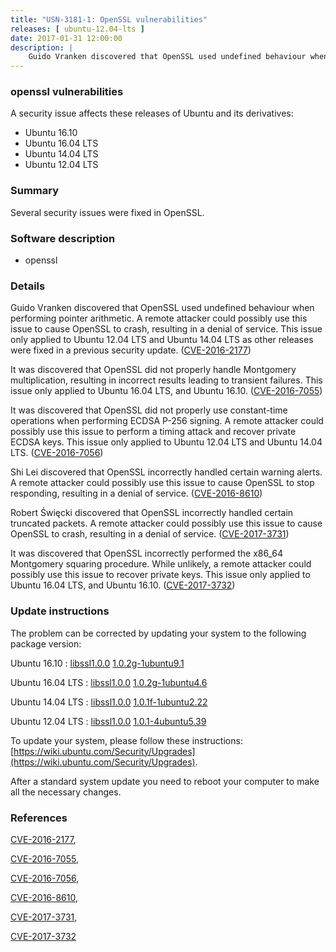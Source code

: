 ```yaml
---
title: "USN-3181-1: OpenSSL vulnerabilities"
releases: [ ubuntu-12.04-lts ]
date: 2017-01-31 12:00:00
description: |
    Guido Vranken discovered that OpenSSL used undefined behaviour when performing pointer arithmetic. A remote attacker could possibly use this issue to cause OpenSSL to crash, resulting in a denial of service. This issue only applied to Ubuntu 12.04 LTS and Ubuntu 14.04 LTS as other releases were fixed in a previous security update. ([CVE-2016-2177](http://people.ubuntu.com/~ubuntu-security/cve/CVE-2016-2177))
--- 
```

 
### openssl vulnerabilities

A security issue affects these releases of Ubuntu and its derivatives:

* Ubuntu 16.10
* Ubuntu 16.04 LTS
* Ubuntu 14.04 LTS
* Ubuntu 12.04 LTS

### Summary

Several security issues were fixed in OpenSSL. 

### Software description

* openssl 

### Details

Guido Vranken discovered that OpenSSL used undefined behaviour when performing pointer arithmetic. A remote attacker could possibly use this issue to cause OpenSSL to crash, resulting in a denial of service. This issue only applied to Ubuntu 12.04 LTS and Ubuntu 14.04 LTS as other releases were fixed in a previous security update. ([CVE-2016-2177](http://people.ubuntu.com/~ubuntu-security/cve/CVE-2016-2177))

It was discovered that OpenSSL did not properly handle Montgomery multiplication, resulting in incorrect results leading to transient failures. This issue only applied to Ubuntu 16.04 LTS, and Ubuntu 16.10. ([CVE-2016-7055](http://people.ubuntu.com/~ubuntu-security/cve/CVE-2016-7055))

It was discovered that OpenSSL did not properly use constant-time operations when performing ECDSA P-256 signing. A remote attacker could possibly use this issue to perform a timing attack and recover private ECDSA keys. This issue only applied to Ubuntu 12.04 LTS and Ubuntu 14.04 LTS. ([CVE-2016-7056](http://people.ubuntu.com/~ubuntu-security/cve/CVE-2016-7056))

Shi Lei discovered that OpenSSL incorrectly handled certain warning alerts. A remote attacker could possibly use this issue to cause OpenSSL to stop responding, resulting in a denial of service. ([CVE-2016-8610](http://people.ubuntu.com/~ubuntu-security/cve/CVE-2016-8610))

Robert Święcki discovered that OpenSSL incorrectly handled certain truncated packets. A remote attacker could possibly use this issue to cause OpenSSL to crash, resulting in a denial of service. ([CVE-2017-3731](http://people.ubuntu.com/~ubuntu-security/cve/CVE-2017-3731))

It was discovered that OpenSSL incorrectly performed the x86_64 Montgomery squaring procedure. While unlikely, a remote attacker could possibly use this issue to recover private keys. This issue only applied to Ubuntu 16.04 LTS, and Ubuntu 16.10. ([CVE-2017-3732](http://people.ubuntu.com/~ubuntu-security/cve/CVE-2017-3732)) 

### Update instructions

The problem can be corrected by updating your system to the following package version:

Ubuntu 16.10
 : [libssl1.0.0](https://launchpad.net/ubuntu/+source/openssl) <span> [1.0.2g-1ubuntu9.1](https://launchpad.net/ubuntu/+source/openssl/1.0.2g-1ubuntu9.1) </span> 

Ubuntu 16.04 LTS
 : [libssl1.0.0](https://launchpad.net/ubuntu/+source/openssl) <span> [1.0.2g-1ubuntu4.6](https://launchpad.net/ubuntu/+source/openssl/1.0.2g-1ubuntu4.6) </span> 

Ubuntu 14.04 LTS
 : [libssl1.0.0](https://launchpad.net/ubuntu/+source/openssl) <span> [1.0.1f-1ubuntu2.22](https://launchpad.net/ubuntu/+source/openssl/1.0.1f-1ubuntu2.22) </span> 

Ubuntu 12.04 LTS
 : [libssl1.0.0](https://launchpad.net/ubuntu/+source/openssl) <span> [1.0.1-4ubuntu5.39](https://launchpad.net/ubuntu/+source/openssl/1.0.1-4ubuntu5.39) </span> 

To update your system, please follow these instructions: [https://wiki.ubuntu.com/Security/Upgrades](https://wiki.ubuntu.com/Security/Upgrades).

After a standard system update you need to reboot your computer to make all the necessary changes. 

### References

 [CVE-2016-2177](http://people.ubuntu.com/~ubuntu-security/cve/CVE-2016-2177), 

 [CVE-2016-7055](http://people.ubuntu.com/~ubuntu-security/cve/CVE-2016-7055), 

 [CVE-2016-7056](http://people.ubuntu.com/~ubuntu-security/cve/CVE-2016-7056), 

 [CVE-2016-8610](http://people.ubuntu.com/~ubuntu-security/cve/CVE-2016-8610), 

 [CVE-2017-3731](http://people.ubuntu.com/~ubuntu-security/cve/CVE-2017-3731), 

 [CVE-2017-3732](http://people.ubuntu.com/~ubuntu-security/cve/CVE-2017-3732)
 
